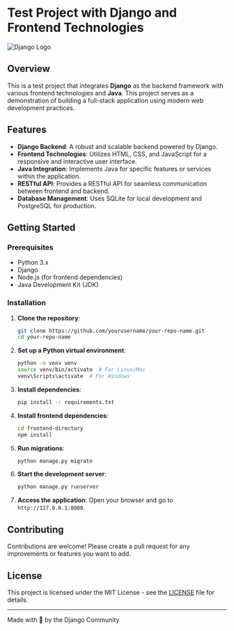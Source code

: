 # Test Project with Django and Frontend Technologies

![Django Logo](https://www.djangoproject.com/m/img/logos/django-logo-negative.png)

## Overview

This is a test project that integrates **Django** as the backend framework with various frontend technologies and **Java**. This project serves as a demonstration of building a full-stack application using modern web development practices.

## Features

- **Django Backend**: A robust and scalable backend powered by Django.
- **Frontend Technologies**: Utilizes HTML, CSS, and JavaScript for a responsive and interactive user interface.
- **Java Integration**: Implements Java for specific features or services within the application.
- **RESTful API**: Provides a RESTful API for seamless communication between frontend and backend.
- **Database Management**: Uses SQLite for local development and PostgreSQL for production.

## Getting Started

### Prerequisites

- Python 3.x
- Django
- Node.js (for frontend dependencies)
- Java Development Kit (JDK)

### Installation

1. **Clone the repository**:
   ```bash
   git clone https://github.com/yourusername/your-repo-name.git
   cd your-repo-name
   ```

2. **Set up a Python virtual environment**:
   ```bash
   python -m venv venv
   source venv/bin/activate  # For Linux/Mac
   venv\Scripts\activate  # For Windows
   ```

3. **Install dependencies**:
   ```bash
   pip install -r requirements.txt
   ```

4. **Install frontend dependencies**:
   ```bash
   cd frontend-directory
   npm install
   ```

5. **Run migrations**:
   ```bash
   python manage.py migrate
   ```

6. **Start the development server**:
   ```bash
   python manage.py runserver
   ```

7. **Access the application**:
   Open your browser and go to `http://127.0.0.1:8000`.

## Contributing

Contributions are welcome! Please create a pull request for any improvements or features you want to add.

## License

This project is licensed under the MIT License - see the [LICENSE](LICENSE) file for details.

---

Made with 💚 by the Django Community
